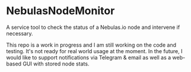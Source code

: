 # NebulasNodeMonitor
A service tool to check the status of a Nebulas.io node and intervene if necessary.

This repo is a work in progress and I am still working on the code and testing. It's not ready for real world usage at the moment. 
In the future, I would like to support notifications via Telegram & email as well as a web-based GUI with stored node stats.
